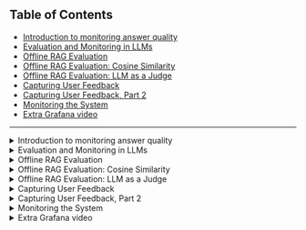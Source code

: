 ## Table of Contents
- [Introduction to monitoring answer quality](#lecture-1)
- [Evaluation and Monitoring in LLMs](#lecture-2)
- [Offline RAG Evaluation](#lecture-3)
- [Offline RAG Evaluation: Cosine Similarity](#lecture-4)
- [Offline RAG Evaluation: LLM as a Judge](#lecture-5)
- [Capturing User Feedback](#lecture-6)
- [Capturing User Feedback, Part 2](#lecture-7)
- [Monitoring the System](#lecture-8)
- [Extra Grafana video](#lecture-9)
---

<details>
  
  <summary id="lecture-1"> Introduction to monitoring answer quality</summary>
  # Lecture Notes on Monitoring LLM Systems

## Introduction
- This week will be all about monitoring.
- 
## Focus of This Week
- Observing and monitoring the quality of LLM answers.
- Discussing methods to monitor and ensure the quality of LLM outputs.

## Key Topics
- Methods for monitoring LLM systems.

## Importance of Monitoring
- Monitoring is crucial because deploying and forgetting is not enough.
- Continuous monitoring is essential to track LLM performance.

## Quality Monitoring
- Monitoring the quality of LLM outputs.
- ompute different quality metrics.
- Use Grafana to visualize metrics over time.
- Utilize user feedback to assess LLM performance.
- Collect chat sessions and user feedback, visualize in Grafana.

## Detailed Monitoring Topics
-  Reasons for monitoring LLM systems.
  - LLMs generate creative and diverse answers, requiring monitoring.
  - Example: AI chatbot becoming racist, a reminder of the need for monitoring.

## Metrics for Quality Assessment
1. **Mathematical Approach**
   - Vector similarity metric: Compare LLM-generated answers with expected answers using vector embeddings.
2. **LLM as a Judge**
   - Use LLMs to detect toxicity in answers.
3. **Prompt Evaluation**
   -  Ask LLMs to evaluate the coherence of generated answers against expected answers.

## Implementation
- Store computed metrics in a relational database (PostgreSQL).
- Use Docker and Docker Compose for easy setup and connection with Grafana.
- Collect and visualize user feedback and chat sessions in Grafana.

## Advanced Monitoring Topics
- Additional monitoring aspects such as bias and fairness.
- Understand customer interactions using topic clustering.
- Track structured feedback (thumbs up/down) and unstructured textual feedback.
- Analyze negative feedback and corresponding chat sessions.
- Monitor indirect feedback like copy-pasting of responses.

## DevOps Perspective
- Monitor system metrics such as latency, traffic, errors, and saturation (the four golden signals).

## Conclusion
- Continuous monitoring and improvement of LLM systems are necessary for maintaining high-quality performance and customer satisfaction.

</details>

<details>
  
  <summary id="lecture-2"> Evaluation and Monitoring in LLMs</summary>
  
## Evaluation and monitoring are closely related. We will start with offline evaluation.

### Offline Evaluation
- **Specific Focus:** Evaluating RAG (Retrieval-Augmented Generation), but applicable to other LLMs.
- **Goal:** Evaluate the quality of LLM applications, including a recap of previous modules.

### Recap of Previous Modules

- **Overview:** 
  - **First Module:** Defined the RAG flow:
    - Query
    - Search results
    - Prompt creation based on query and search results
    - Using an LLM to generate the answer
 ```python
  def rag(q):
    search_results = search(q)
    promt = build_promt(Q, search_results)
    answer = llm(promt)
    return(answer)   
 ```

- **Second Module:** Replacing OpenAI with other LLMs.

- **Third Module:** 
  - **Focus:** Vector search and evaluating retrieval.
  - **Metrics:** Hit rate, Mean Reciprocal Rank (MRR).
  - **Evaluation:** Various ways to implement and evaluate the search function.
    - We know how to evaluate retrival and now we need to know how to evaluate the prompt and LLM.

### Evaluating the Entire System

- **Approaches:** Offline and Online evaluation.
  - **Offline Evaluation:** Metrics like hit rate to evaluate search results before deployment.
      

- **Online Evaluation:** 
  - **Methods:** A/B tests, user feedback (thumbs up/down), and monitoring overall system health.
  - **Metrics:** Performance metrics like CPU usage, user feedback, and answer quality.

## Offline Evaluation in Detail

- **Focus:** Offline evaluation including cosine similarity and LLM as a judge.

### Cosine Similarity

- **Definition:** Measure how close the generated answer is to the expected answer.
- **Process:**
  - Create a test dataset with Q&A pairs.
  - Use LLM to generate answers for the questions.
  - Compute cosine similarity between original and generated answers.

### LLM as a Judge

- **Process:**
  - Ask the LLM to judge the similarity between the original and generated answers.
  - Alternatively, ask the LLM to judge how well the generated answer addresses the question directly.

## Conclusion

- **Next Steps:** In the next video, we will delve deeper into the offline evaluation of RAG systems and compute these metrics.
  
</details>

<details>
  
  <summary id="lecture-3">Offline RAG Evaluation </summary>
 
 ## Recap and Introduction to ROC Function
- **Recap**: Summary of previous course content.
- **Evaluation**: Discussing evaluation methods.
- **Objective**: Evaluating the ROC function, which consists of three components.

## Evaluation of the Entire Function
- **Previous Evaluation**: Evaluated only part of the function.
- **Current Evaluation**: Evaluating the entire function using the same dataset from the previous module and the synthetically generated dataset.
- **Process**: Generate a question, produce an answer, and compute the similarity between the original and generated answers.

## Preparation
- **Preparation**: Initial setup in the notebook, including loading the ground truth dataset and creating an index for documents.
```python
import requests 

base_url = 'https://github.com/DataTalksClub/llm-zoomcamp/blob/main'
relative_url = '03-vector-search/eval/documents-with-ids.json'
docs_url = f'{base_url}/{relative_url}?raw=1'
docs_response = requests.get(docs_url)
documents = docs_response.json()
```

## Implementation Details
- **Data Setup**: 
  - Loaded documents with IDs.
  - Created a question-answer pair and assigned IDs.
  - Loaded ground truth data from the previous module.
  - Created an index for quick retrieval of documents.
```python
import pandas as pd

base_url = 'https://github.com/DataTalksClub/llm-zoomcamp/blob/main'
relative_url = '03-vector-search/eval/ground-truth-data.csv'
ground_truth_url = f'{base_url}/{relative_url}?raw=1'

df_ground_truth = pd.read_csv(ground_truth_url)
df_ground_truth = df_ground_truth[df_ground_truth.course == 'machine-learning-zoomcamp']
ground_truth = df_ground_truth.to_dict(orient='records')
```
```python
doc_idx = {d['id']: d for d in documents}
doc_idx['5170565b']['text']
```
- **Functionality**:
  - Used a vector search model for evaluating question and text pairs.
  - Indexed questions and answers.
  - Employed an elastic search function for retrieving results.
  - Modified the query format to a dictionary for better handling.
```python    
from sentence_transformers import SentenceTransformer

model_name = 'multi-qa-MiniLM-L6-cos-v1'
model = SentenceTransformer(model_name)
```
```python
from elasticsearch import Elasticsearch
```
```python
es_client = Elasticsearch('http://localhost:9200') 

index_settings = {
    "settings": {
        "number_of_shards": 1,
        "number_of_replicas": 0
    },
    "mappings": {
        "properties": {
            "text": {"type": "text"},
            "section": {"type": "text"},
            "question": {"type": "text"},
            "course": {"type": "keyword"},
            "id": {"type": "keyword"},
            "question_text_vector": {
                "type": "dense_vector",
                "dims": 384,
                "index": True,
                "similarity": "cosine"
            },
        }
    }
}

index_name = "course-questions"

es_client.indices.delete(index=index_name, ignore_unavailable=True)
es_client.indices.create(index=index_name, body=index_settings)
```
```python
from tqdm.auto import tqdm

for doc in tqdm(documents):
    question = doc['question']
    text = doc['text']
    doc['question_text_vector'] = model.encode(question + ' ' + text)

    es_client.index(index=index_name, document=doc)
```
### Retrieval
```python
def elastic_search_knn(field, vector, course):
    knn = {
        "field": field,
        "query_vector": vector,
        "k": 5,
        "num_candidates": 10000,
        "filter": {
            "term": {
                "course": course
            }
        }
    }

    search_query = {
        "knn": knn,
        "_source": ["text", "section", "question", "course", "id"]
    }

    es_results = es_client.search(
        index=index_name,
        body=search_query
    )
    
    result_docs = []
    
    for hit in es_results['hits']['hits']:
        result_docs.append(hit['_source'])

    return result_docs

def question_text_vector_knn(q):
    question = q['question']
    course = q['course']

    v_q = model.encode(question)

    return elastic_search_knn('question_text_vector', v_q, course)
```
```python
question_text_vector_knn(dict(
    question='Are sessions recorded if I miss one?',
    course='machine-learning-zoomcamp'
))
```
### The RAG flow
```python
def build_prompt(query, search_results):
    prompt_template = """
You're a course teaching assistant. Answer the QUESTION based on the CONTEXT from the FAQ database.
Use only the facts from the CONTEXT when answering the QUESTION.

QUESTION: {question}

CONTEXT: 
{context}
""".strip()

    context = ""
    
    for doc in search_results:
        context = context + f"section: {doc['section']}\nquestion: {doc['question']}\nanswer: {doc['text']}\n\n"
    
    prompt = prompt_template.format(question=query, context=context).strip()
    return prompt
```
```python
from openai import OpenAI

client = OpenAI()

def llm(prompt, model='gpt-4o'):
    response = client.chat.completions.create(
        model=model,
        messages=[{"role": "user", "content": prompt}]
    )
    
    return response.choices[0].message.content
```
## Evaluating Similarity
- **Approach**:
  - Generated an answer for each question.
  - Computed cosine similarity between original and generated answers.
  - Cosine similarity ranges from 0 (not similar) to 1 (identical).

#### Cosine similarity metric
```python
answer_orig = 'Yes, sessions are recorded if you miss one. Everything is recorded, allowing you to catch up on any missed content. Additionally, you can ask questions in advance for office hours and have them addressed during the live stream. You can also ask questions in Slack.'
answer_llm = 'Everything is recorded, so you won’t miss anything. You will be able to ask your questions for office hours in advance and we will cover them during the live stream. Also, you can always ask questions in Slack.'

v_llm = model.encode(answer_llm)
v_orig = model.encode(answer_orig)

v_llm.dot(v_orig)
```
- **Process**:
  - Created vectors for both original and generated answers.
  - Calculated cosine similarity.
  - Compared the results for performance evaluation.

## Loop and Data Handling
- **Loop**:
  - Iterate over the ground truth dataset.
  - Generate and store answers in a dictionary.
  - Use GPT-4 for generating answers (can be expensive).
  - Consider using GPT-3.5 for cost efficiency.
 
```python
answers = {}
```
```python
for i, rec in enumerate(tqdm(ground_truth)):
    if i in answers:
        continue

    answer_llm = rag(rec)
    doc_id = rec['document']
    original_doc = doc_idx[doc_id]
    answer_orig = original_doc['text']

    answers[i] = {
        'answer_llm': answer_llm,
        'answer_orig': answer_orig,
        'document': doc_id,
        'question': rec['question'],
        'course': rec['course'],
    }
```
## Saving and Analyzing Results
- **Saving Results**:
  - Saved answers in a separate cell to avoid losing data on errors.
  - Considered saving results as JSON or CSV files.
  - Chose CSV for simplicity and used pandas for data handling.

- **Sample Data**:
  - Displayed a sample of five records to check the format and content.

## Final Remarks
- **Execution Time**:
  - The entire process took approximately 2-3 hours.
  - Prepared to share the results to save others from re-execution costs.
 
### Evaluating GPT 3.5
```python
rag(ground_truth[10], model='gpt-3.5-turbo')
```
```python
from tqdm.auto import tqdm

from concurrent.futures import ThreadPoolExecutor

pool = ThreadPoolExecutor(max_workers=6)

def map_progress(pool, seq, f):
    results = []

    with tqdm(total=len(seq)) as progress:
        futures = []

        for el in seq:
            future = pool.submit(f, el)
            future.add_done_callback(lambda p: progress.update())
            futures.append(future)

        for future in futures:
            result = future.result()
            results.append(result)

    return results
```
```python
def process_record(rec):
    model = 'gpt-3.5-turbo'
    answer_llm = rag(rec, model=model)
    
    doc_id = rec['document']
    original_doc = doc_idx[doc_id]
    answer_orig = original_doc['text']

    return {
        'answer_llm': answer_llm,
        'answer_orig': answer_orig,
        'document': doc_id,
        'question': rec['question'],
        'course': rec['course'],
    }
```
```python
results_gpt35 = map_progress(pool, ground_truth, process_record)
```
```python
df_gpt35 = pd.DataFrame(results_gpt35)
df_gpt35.to_csv('data/results-gpt35.csv', index=False)
```
- **Next Steps**:
  - Continue evaluating the similarity metrics.
  - Prepare for further offline evaluation before production roll-out.
  - Ensure robustness by comparing different LLM prompts and models.

## Summary
- **Offline Evaluation**:
  - A critical step before deploying models into production.
  - Helps in comparing different prompts and models.
  - Provides a structured approach to measure the effectiveness of the entire function.
 
</details>
<details>
  
  <summary id="lecture-4">Offline RAG Evaluation: Cosine Similarity </summary>
  
## Offline Evaluation
   - In this camp, we talk about offline evaluation of LLMs.
   - By "offline," I mean metrics we calculate offline before deployment.

## Importance of Offline Metrics
   - Offline metrics are calculated in our test or development environment.
   - These metrics are assessed before deploying to production.
   - Calculations are done in a controlled setting.
   - Metrics are computed in our test environment.
   - Alternatively, they can be computed in the development environment.
   - If the metrics look good, we push to production.
   - Then, we proceed with online evaluation.

## Previous Work and Current Focus
  - Continuing from our previous lecture, where we created a notebook.
  - Notebook loaded with ground truth data.
  - Each question had an original answer and an LLM-generated answer.
  - Answers were generated using our rag function.
  - We used two models: 3.5 and 4.0.
  - Results stored in a CSV file.

## Cosine Similarity Metric
**Cosine Similarity Explanation**
  - Cosine similarity is used to compare the generated answer to the original.
  - Original answer (A) -> Synthetic question -> LLM answer -> Compute cosine similarity between A and LLM answer.
  - Calculated for each record and stored.

## Implementation Details
  - Loaded data into dictionaries for easier manipulation.
  - Computed similarity scores for each record.
  - Results stored and mean cosine similarity computed using pandas.
```python
def compute_similarity(record):
    answer_orig = record['answer_orig']
    answer_llm = record['answer_llm']
    
    v_llm = model.encode(answer_llm)
    v_orig = model.encode(answer_orig)
    
    return v_llm.dot(v_orig)
```
```python
for record in tqdm(results_gpt4o):
    sim = compute_similarity(record)
    similarity.append(sim)
```
```python
df_gpt4o['cosine'] = similarity
df_gpt4o['cosine'].describe()
```
```python
results_gpt35 = df_gpt35.to_dict(orient='records')

similarity_35 = []

for record in tqdm(results_gpt35):
    sim = compute_similarity(record)
    similarity_35.append(sim)
```
```python
df_gpt35['cosine'] = similarity_35
df_gpt35['cosine'].describe()
```
## Model Comparison
  - Both models showed similar distributions in cosine similarity scores.
  - Minor differences, with GPT-3.5 being slightly worse but significantly cheaper and faster.
```python
import matplotlib.pyplot as plt

sns.displot(df_dpt4o['cosine'], label='4o')
sns.displot(df_dpt35['cosine'], label='3.5')
```
![image](https://github.com/user-attachments/assets/f40a2de9-3548-4e49-a1c2-cc58dc2a2859)

## New Model Evaluation
7. **Testing GPT-4 Mini**
  - New model "GPT-4 Mini" claimed to be cheaper and faster.
  - Initial tests faced rate limits, suggesting a more careful approach for evaluation.
  - Plan to complete evaluation later due to rate limits.
![image](https://github.com/user-attachments/assets/2677e4b7-95d0-4d38-a9ad-f743dc804e68)

## Summary
8. **Conclusion**
    - Established a method for offline LLM evaluation using cosine similarity.
    - Compared multiple models to assess performance and cost-efficiency.
    - Future work includes comprehensive evaluation of new models under rate limits.
</details>
<details>
  
  <summary id="lecture-5">Offline RAG Evaluation: LLM as a Judge</summary>

### Introduction
The goal is to have a comprehensive method for evaluating all three steps in the RAG flow: Search, Prompt, and LLM.

### Evaluation Metrics
We use different evaluation metrics for this purpose. We've already discussed cosine similarity, which was used to evaluate three models: GPT-3.5 Turbo, GPT-4.0, and GPT-4.0 Mini. The conclusion was that GPT-4.0 Mini provided the best results in terms of cosine similarity.

### Alternative Evaluation Approach
Instead of relying solely on cosine similarity, we can also use an LLM to judge the quality of the outputs. For example, we can ask the LLM to evaluate if the generated content is good enough.

### Using LLM as a Judge
We can compare original questions and answers with generated questions and answers. This method helps us assess the relevance and quality of the generated responses.

### Prompt Engineering
To facilitate this evaluation, let's prepared a prompt for GPT-4, asking it to act as a prompt engineering expert. The prompt was designed to generate questions and assess the ability to recover original answers.

#### Prompt Details
1. **First Case**: 
   - Input: Original answer, generated question, and generated answer.
   - Purpose: For offline evaluation where we have access to the original answer.

2. **Second Case**: 
   - Input: Generated question and generated answer.
   - Purpose: For online evaluation where the original answer is not available.

### LLM-as-a-Judge
```python
prompt1_template = """
You are an expert evaluator for a Retrieval-Augmented Generation (RAG) system.
Your task is to analyze the relevance of the generated answer compared to the original answer provided.
Based on the relevance and similarity of the generated answer to the original answer, you will classify
it as "NON_RELEVANT", "PARTLY_RELEVANT", or "RELEVANT".

Here is the data for evaluation:

Original Answer: {answer_orig}
Generated Question: {question}
Generated Answer: {answer_llm}

Please analyze the content and context of the generated answer in relation to the original
answer and provide your evaluation in parsable JSON without using code blocks:

{{
  "Relevance": "NON_RELEVANT" | "PARTLY_RELEVANT" | "RELEVANT",
  "Explanation": "[Provide a brief explanation for your evaluation]"
}}
""".strip()
```
```python
prompt2_template = """
You are an expert evaluator for a Retrieval-Augmented Generation (RAG) system.
Your task is to analyze the relevance of the generated answer to the given question.
Based on the relevance of the generated answer, you will classify it
as "NON_RELEVANT", "PARTLY_RELEVANT", or "RELEVANT".

Here is the data for evaluation:

Question: {question}
Generated Answer: {answer_llm}

Please analyze the content and context of the generated answer in relation to the question
and provide your evaluation in parsable JSON without using code blocks:

{{
  "Relevance": "NON_RELEVANT" | "PARTLY_RELEVANT" | "RELEVANT",
  "Explanation": "[Provide a brief explanation for your evaluation]"
}}
""".strip()
```
### Execution of the Evaluation
We executed the evaluation for a sample of 100 to 200 records to ensure the results are reproducible. Here’s a step-by-step overview of the process:

1. **Sampling Data**: 
   - Set a seed for reproducibility.
   - Sample a subset of the data.
```python  
df_sample = df_gpt4o_mini.sample(n=150, random_state=1)
```
```python
samples = df_sample.to_dict(orient='records')
```
2. **Creating Prompts**: 
   - Generate prompts based on the sampled data.
   - Use the LLM to evaluate the prompts.
```python
prompt = prompt1_template.format(**record)
print(prompt)
```
```python
answer = llm(prompt, model='gpt-4o-mini')
```
```python
import json
```
```python
evaluations = []

for record in tqdm(samples):
    prompt = prompt1_template.format(**record)
    evaluation = llm(prompt, model='gpt-4o-mini')
    evaluations.append(evaluation)
```
3. **Parsing Results**: 
   - Ensure the output is in JSON format for easy parsing.
   - Handle potential issues with non-parseable outputs by refining prompts.

### Handling Errors
Errors can occur when the LLM returns code blocks or non-JSON outputs. We adjusted the prompts to avoid such issues and ensure consistent, parseable JSON outputs.

### Results and Analysis
After executing the prompts and parsing the results, we analyzed the distribution of relevant and non-relevant answers. This involved:

- Counting the occurrences of relevant and non-relevant evaluations.
- Identifying examples of non-relevant evaluations to understand common issues.
  ```python
  df_evaluations[df_evaluations.Relevance == 'NON_RELEVANT']
  ```

### Conclusion
The approach of using LLMs to judge the quality of generated answers provides valuable insights into the effectiveness of our ROCK system. By refining prompts and ensuring JSON outputs, we can systematically evaluate and improve our models.

### Next Steps
1. Further refine the evaluation prompts.
2. Execute the evaluation on a larger dataset.
3. Analyze and address common issues in non-relevant evaluations.

</details>

<details>
  
  <summary id="lecture-6">Capturing User Feedback </summary>

### Introduction
In this segment of the lecture, the focus is on how to capture and monitor user feedback within an LLM (Large Language Model) application. The goal is to integrate a user interface that allows users to provide feedback on the responses they receive from the model.

## Capturing User Feedback
The primary aim is to capture user feedback effectively. This can be achieved by integrating features like thumbs up and thumbs down buttons, which allow users to express their satisfaction or dissatisfaction with the responses provided by the LLM.

## Implementation Overview
To implement this, we need:
- A user interface for feedback (thumbs up/down).
- Logic to handle the feedback data.
- Storage to save user feedback along with the question asked and the response received from the LLM.

### Experiment with Claude
An experiment is introduced using **Claude**, which is an alternative to ChatGPT, built with a focus on LLM applications. The idea is to create the required user feedback mechanism using Clot and explore how it performs compared to ChatGPT. Use stream application from the second module.

### Plan
1. Add thumbs up and thumbs down buttons to the application.
2. Store the user feedback along with the question and the LLM’s response in a PostgreSQL database.
3. Use Docker to containerize the application, making the setup and deployment easier.

## Coding and Implementation
- **Streamlit Application Setup:** 
  The existing Streamlit application is enhanced by adding thumbs up and thumbs down buttons. The plan includes moving the core logic out of the main application into separate modules for better code management.

- **Ollama Integration:** 
  The Ollama model is integrated for LLM responses. The decision is made to continue using Ollama rather than switching to OpenAI’s GPT, to maintain the course's focus on using open-source LLMs.

- **Database Setup:**
  PostgreSQL is selected to store conversations, user feedback, and associated data. The database model will capture the question, the response, and whether the feedback was positive or negative.

- **Dockerization:**
  The application is containerized using Docker. The Docker Compose file is updated to include:
  - A persistent data storage for Elasticsearch to avoid re-indexing every time the container is restarted.
  - A PostgreSQL container for the database.
  - The Streamlit application container.

## Execution and Testing
- **Initial Setup and Docker Compose:**
  The Docker Compose setup is executed, which includes setting up Elasticsearch and PostgreSQL. Additional scripts are written to automate the database initialization and indexing processes.

- **Code Refactoring:**
  The code is refactored to improve readability and maintainability by:
  - Moving imports to the top.
  - Creating separate functions for each logical block.
  - Adding print statements for better logging.

- **Testing and Debugging:**
  After running the application, an error regarding missing Python modules (`psycopg2`) is encountered, which needs to be resolved by installing the necessary packages.

## Reindexing with Elasticsearch
- The process of reindexing with Elasticsearch involves executing previously done steps to ensure the data is indexed properly.
- Commands are run incrementally, and errors or issues during execution are troubleshooted by commenting out unnecessary code blocks.

## Troubleshooting Elasticsearch Reindexing
- When encountering issues such as a lack of apparent activity during reindexing, the instructor introduces debugging steps, such as writing the status to logs and ensuring correct installation.

## Connecting to PostgreSQL via PG CLI
- The session demonstrates connecting to a PostgreSQL database using the `pgcli`.
- Key steps include:
  1. Running commands to check if the database connection is successful.
  2. Listing databases and tables using PostgreSQL commands (`\l` and `\dt`).
  3. Ensuring the database setup is correct by verifying the existence of expected tables.

## Docker Compose and Environment Configuration
- The Docker Compose setup is reviewed to ensure it correctly loads data and interacts with services like PostgreSQL and Elasticsearch.
- Important points include:
  - The use of environment variables like `ELASTIC_URL_LOCAL=http://localhost::9201` and `ELASTIC_URL=http://elacticsearch:9200` to manage service connections.
  - Adjusting Docker configuration to ensure services pick up the correct files and run as expected.

## Testing and Adjusting Streamlit for Vector Search
- Streamlit is tested with text-based search initially, and then adjustments are planned for integrating vector search.
- The transition involves modifying the query handling to switch from text search to vector search.

## Rebuilding Docker Services
- The process of stopping, rebuilding, and restarting Docker services is discussed to address issues such as outdated or cached configurations.
- Commands like `docker-compose stop`, `docker-compose build`, and `docker-compose up` are used iteratively to ensure the services are running correctly.

## Downloading Models and Ensuring Service Stability
- For the Ollama model, a Docker container is used to download and set up the model.
- Testing involves checking the logs for errors and ensuring the model integration works with the application.

## Debugging and Logging
- Emphasis is placed on using logs to debug services within Docker.
- The discussion includes:
  - Adding logging or print statements in the code to understand what is happening during execution.
  - Using Docker commands to follow logs (`docker logs -f`) and observe the application's behavior in real-time.

## Final Adjustments and Service Testing
- Final steps involve ensuring that all services (PostgreSQL, Elasticsearch, Ollama) are correctly initialized and running.
- The instructor points out the importance of verifying that each service interacts correctly with others before final deployment.

---

By the end of this section, the services are running, but further checks are necessary to confirm everything is functioning as expected, particularly in ensuring that Docker logs and Streamlit's behavior reflect the desired outcomes.
  
</details>

<details>
  
  <summary id="lecture-7">Capturing User Feedback, Part 2 </summary>

### Overview
In this part of the lecture, we focus on enhancing our assistant by adding the ability to use text search or semantic search and allowing the selection of different models (Ollama or OpenAI GPT-4). We will also integrate the Sentence Transformer library to facilitate vector search.

### Key Points

1. **Objective**:
    - Enable text search or semantic search in the assistant.
    - Integrate a model selection feature to choose between Ollama and GPT-4.
    - Add the Sentence Transformer library for vector search capability.

2. **Initial Setup**:
    - Discuss the need to add features for text and semantic search.
    - Introduce the requirement to integrate the Sentence Transformer library.

3. **Model Selection**:
    - Plan to replace Ollama with OpenAI GPT-4.
    - Provide a toggle feature to switch between Ollama and GPT-4.

4. **Implementing Search Options**:
    - Add a dropdown in Streamlit to select between text search and vector search.
    - Copy necessary code for vector search from a notebook.

5. **Code Adjustments**:
    - Modify the assistant to include the updated model and search options.
    - Adjust the code to handle the new functionalities, ensuring compatibility and performance improvements.

### Detailed Steps

1. **Update Requirements**:
    - Ensure all necessary libraries are included, such as OpenAI, Sentence Transformers, and others.
    - Verify the correct versions of dependencies, like PyTorch and Sentence Transformers.

2. **Modify the Assistant Code**:
    - Implement model selection logic.
    - Add search type logic to toggle between text and vector search.
    - Format and clean up the code for better readability and maintenance.

3. **Handling Dependencies**:
    - Address issues with dependencies like CUDA for GPU usage.
    - Ensure the assistant works efficiently with CPU-only dependencies to avoid unnecessary GPU downloads.

4. **Testing and Debugging**:
   - Faced challenges with unnecessary dependencies (e.g., pandas, Cuda).
   - Resolved issues by:
    - Restarting the assistant to apply changes.
    - Ensuring that the correct versions of all required libraries were installed and used.
  
### 6. Final Verification and Commit
  - Verified that the assistant now correctly:
    - Allows model selection.
    - Switches between text search and vector search.
  - Observed a minor issue where text input doesn't clear after submitting, but decided to address it later.
  - Committed the final version of the code.

### 7. Next Steps: Monitoring Setup
  - **Upcoming Tasks**: Set up Grafana for monitoring the assistant's performance.
  - Preparing to move on to the next phase of the project.

</details>

<details>
  
  <summary id="lecture-8">Monitoring the System </summary>
  
## Overview
In this series, we're discussing evaluation and monitoring. We have covered offline evaluation extensively and recently focused on online evaluation. In the last few videos, we explored capturing user feedback and integrating it into our system.

## Topics Covered

### Offline and Online Evaluation
- Extensive discussion on offline evaluation.
- Recent videos focused on online evaluation.
- Capturing user feedback using thumbs up/down.

### Integrating Feedback Mechanisms
- Combining all previous components into a unified system.
- Storing data in a PostgreSQL database.
- Capturing user feedback (thumbs up/down) to evaluate response relevancy.

### Using LLMs as Judges
- Different methods of using Large Language Models (LLMs) to judge response relevancy.
- QA relevancy: Asking LLMs to evaluate the relevance of answers to questions.

## Today's Objective

### Monitoring System Setup
- Integrating all components into a monitoring system.
- Building a dashboard to display various metrics:
  - Number of requests.
  - Relevance of responses.
  - Thumbs up/down counts.
  - Last 5 conversations with ability to filter by relevance.
  - Model used.
  - Prompt and completion token.
  - Cost of operations.

### Tools and Technologies
- **Grafana**: For creating real-time dashboards.
- **PostgreSQL**: As the backend database.

## Implementation Steps

### Preparing the Prompt
- Customize the prompt to include monitoring with Grafana.
- Specify the metrics to display (response time, relevance, token count, cost).
- Use PostgreSQL as the backend database.

### Modifying the Code
- Update the LLM invocation to return additional information (response time, relevancy, token count).
- Implement functions to log each LLM invocation.
- Adjust the cost calculation to be more accurate and moved to a separate function.

### Streamlit App Updates
- Display the monitoring information in the Streamlit app for immediate feedback.
- Add new fields to display logs and statistics.

### Setting Up Grafana
- Configure Grafana to connect to the PostgreSQL database.
- Create dashboards to display the metrics in real-time.

## Demonstration

### Running the Docker Compose
- Use `docker-compose up` to build and start the Streamlit app and Grafana.
- Initialize the database and ensure connectivity.

### Generating Synthetic Data
- Create a script to generate synthetic data for testing purposes.
- Use prompts to guide the creation and insertion of this data into the database.

### Accessing and Configuring Grafana
- Set up Grafana with the default login (admin/admin).
- Add PostgreSQL as a data source.
- Create and configure the first dashboard with SQL queries to display metrics.

## Conclusion
- Summary of integrating monitoring with Grafana.
- Explanation of displaying various metrics using the dashboard.
- Importance of real-time monitoring in evaluating LLM performance.

## Next Steps
- Continuously improve and adjust the monitoring system based on feedback.
- Explore advanced features in Grafana for more sophisticated monitoring.

</details>

<details>
  
  <summary id="lecture-9">Extra Grafana video </summary>
## Addressing Previous Issues

- In the previous video, there were issues with saving at the end. 
  - **Solution**: Adding a timestamp within SQL query, which is optional, and setting it to the current time when it's none. 
  - **Outcome**: It works fine now, and in Grafana, the latest questions can be seen.

## Course Questions

- Common questions about the course:
  - Can I take the course if I don't know math?
  - Can I take the course if I don't know Docker?

## Time Intervals in Grafana

- Discussing intervals in Grafana:
  - Changing the interval to the last 5 minutes updates the time series panels.
  - Some elements don't change based on intervals and always show data from the entire database.
  - **Solution**: Use Grafana variables to filter data. For example, adding a `WHERE` statement to filter conversations within a specific time range.

## Example Queries in Grafana

- Example of using Grafana variables:
  - Prepared queries in `grafon.md`.
  - Added variables to filter feedback and relevance statistics based on timestamps.
  - Running the queries to see updates in the specified interval.

## Saving and Loading Grafana Dashboards

- How to save and load Grafana dashboards:
  - Go to settings and click on the JSON model to copy and paste the dashboard JSON to Git.
  - Share and export the dashboard to a file.
  - Import the saved file to reload the dashboard.
  - Programmatically save and load dashboards using API instead of manual clicking.

## Conclusion

- Wrapping up the module:
  - The module has been long, but we've covered all necessary topics.
  - Time to do homework. See you soon!

</details>


